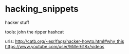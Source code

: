 # hacking_snippets
hacker stuff

tools:
    john the ripper
    hashcat

urls:
    http://catb.org/~esr/faqs/hacker-howto.html#why_this
    https://www.youtube.com/user/Miller618x/videos
